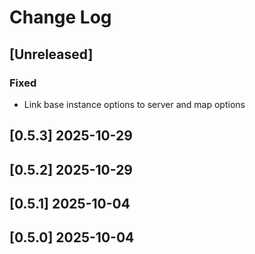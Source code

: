<!-- markdownlint-disable MD013 MD024 -->

# Change Log

## [Unreleased]

### Fixed

- Link base instance options to server and map options

## [0.5.3] 2025-10-29
## [0.5.2] 2025-10-29
## [0.5.1] 2025-10-04
## [0.5.0] 2025-10-04
